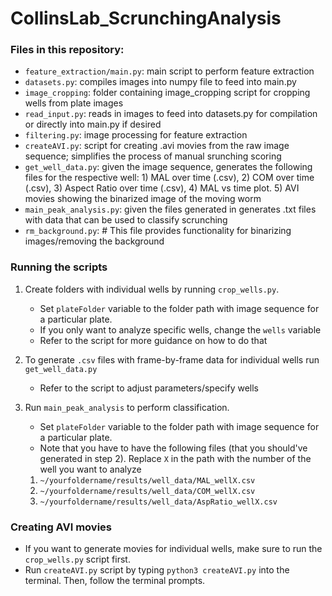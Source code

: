 # CollinsLab_ScrunchingAnalysis

### Files in this repository:
* `feature_extraction/main.py`: main script to perform feature extraction
* `datasets.py`: compiles images into numpy file to feed into main.py
* `image_cropping`: folder containing image_cropping script for cropping wells from plate images
* `read_input.py`: reads in images to feed into datasets.py for compilation or directly into main.py if desired
* `filtering.py`: image processing for feature extraction
* `createAVI.py`: script for creating .avi movies from the raw image sequence; simplifies the process of manual srunching scoring
* `get_well_data.py`: given the image sequence, generates the following files for the respective well: 1) MAL over time (.csv), 2) COM over time (.csv), 3) Aspect Ratio over time (.csv), 4) MAL vs time plot. 5) AVI movies showing the binarized image of the moving worm 
*  `main_peak_analysis.py`: given the files generated in generates .txt files with data that can be used to classify scrunching 
* `rm_background.py`: # This file provides functionality for binarizing images/removing the background 


### Running the scripts
1. Create folders with individual wells by running `crop_wells.py`. 
   -  Set `plateFolder` variable to the folder path with image sequence for a particular plate.
   -  If you only want to analyze specific wells, change the `wells` variable
   -  Refer to the script for more guidance on how to do that

2. To generate `.csv` files with frame-by-frame data for individual wells run  `get_well_data.py`
   - Refer to the script to adjust parameters/specify wells 
3. Run `main_peak_analysis` to perform classification. 
    -  Set `plateFolder` variable to the folder path with image sequence for a particular plate.
    -  Note that you have to have the following files (that you should've generated in step 2). Replace `X` in the path with the number of the well you want to analyze
      1)  `~/yourfoldername/results/well_data/MAL_wellX.csv`
      2)  `~/yourfoldername/results/well_data/COM_wellX.csv`
      3)  `~/yourfoldername/results/well_data/AspRatio_wellX.csv`



### Creating AVI movies 
- If you want to generate movies for individual wells, make sure to run the `crop_wells.py` script first. 
- Run `createAVI.py` script by typing `python3 createAVI.py` into the terminal. Then, follow the terminal prompts.